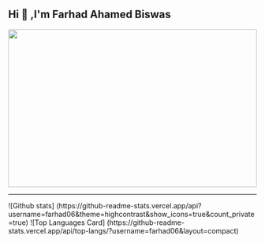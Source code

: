 ## Hi 👋 ,I'm Farhad Ahamed Biswas

<!--
**farhad06/farhad06** is a ✨ _special_ ✨ repository because its `README.md` (this file) appears on your GitHub profile.

Here are some ideas to get you started:

- 🔭 I’m currently working on ...
- 🌱 I’m currently learning ...
- 👯 I’m looking to collaborate on ...
- 🤔 I’m looking for help with ...
- 💬 Ask me about ...
- 📫 How to reach me: ...
- 😄 Pronouns: ...
- ⚡ Fun fact: ...
-->

<img src="https://miro.medium.com/max/1024/1*IfOx-GQtB6eyjaBWqFRe5A.png" height='320' width='100%' >
<hr>
![Github stats] (https://github-readme-stats.vercel.app/api?username=farhad06&theme=highcontrast&show_icons=true&count_private=true)
![Top Languages Card] (https://github-readme-stats.vercel.app/api/top-langs/?username=farhad06&layout=compact)
  
  
  
  


